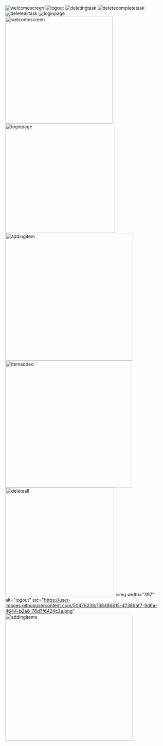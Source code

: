 ![welcomescreen](https://user-images.githubusercontent.com/50479238/168485910-7334b08b-c78c-4993-a0e7-ba7663581afb.gif)
![logout](https://user-images.githubusercontent.com/50479238/168485940-1a8f6f35-ae36-408a-b430-09d6ab4a06ff.gif)
![deletingtask](https://user-images.githubusercontent.com/50479238/168485945-d6a9d595-4bf3-45fd-ba3f-74db56b68a1a.gif)
![deletecompletetask](https://user-images.githubusercontent.com/50479238/168485951-cc5d7775-80e9-44a1-a8a9-14bd04df2997.gif)
![deletealltask](https://user-images.githubusercontent.com/50479238/168485953-6488522d-4bd8-4bd6-8a6d-4dcf596389cd.gif)
![loginpage](https://user-images.githubusercontent.com/50479238/168485980-a88f44ae-1376-48a4-b413-6510f6e1dd6b.gif)
<img width="333" alt="welcomescreen" src="https://user-images.githubusercontent.com/50479238/168486588-fd36b7f5-4992-434c-9fb7-13ab26bb5328.png">
<img width="341" alt="loginpage" src="https://user-images.githubusercontent.com/50479238/168486595-88dbf3a6-f47f-4116-bba5-c018433c2062.png">
<img width="397" alt="addingitem" src="https://user-images.githubusercontent.com/50479238/168486602-b612fd94-607f-431b-80e8-952a2f5c52f3.png">
<img width="394" alt="itemadded" src="https://user-images.githubusercontent.com/50479238/168486608-bdded617-2741-43a6-bbbc-57a1fb360d66.png">
<img width="338" alt="deleteall" src="https://user-images.githubusercontent.com/50479238/168486612-3f7edb77-5be5-47e4-9157-c284964a2349.png">
<img width="397" alt="logout" src="https://user-images.githubusercontent.com/50479238/168486615-47389af7-9d6a-4644-b2a8-76d7f6424c2a.png"
<img width="395" alt="addingitems" src="https://user-images.githubusercontent.com/50479238/168486680-c7c8d261-7d54-45fa-8d8e-7580cfe3de9e.png">

